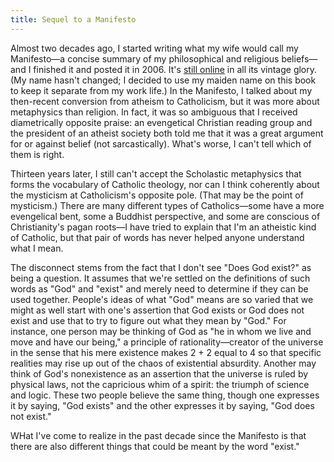 ```yaml
---
title: Sequel to a Manifesto
---
```


Almost two decades ago, I started writing what my wife would call my Manifesto—a concise summary of my philosophical and religious beliefs—and I finished it and posted it in 2006. It's [still online](http://pivarski.watson.org/manifesto.html) in all its vintage glory. (My name hasn't changed; I decided to use my maiden name on this book to keep it separate from my work life.) In the Manifesto, I talked about my then-recent conversion from atheism to Catholicism, but it was more about metaphysics than religion. In fact, it was so ambiguous that I received diametrically opposite praise: an evengetical Christian reading group and the president of an atheist society both told me that it was a great argument for or against belief (not sarcastically). What's worse, I can't tell which of them is right.

Thirteen years later, I still can't accept the Scholastic metaphysics that forms the vocabulary of Catholic theology, nor can I think coherently about the mysticism at Catholicism's opposite pole. (That may be the point of mysticism.) There are many different types of Catholics—some have a more evengelical bent, some a Buddhist perspective, and some are conscious of Christianity's pagan roots—I have tried to explain that I'm an atheistic kind of Catholic, but that pair of words has never helped anyone understand what I mean.

The disconnect stems from the fact that I don't see "Does God exist?" as being a question. It assumes that we're settled on the definitions of such words as "God" and "exist" and merely need to determine if they can be used together. People's ideas of what "God" means are so varied that we might as well start with one's assertion that God exists or God does not exist and use that to try to figure out what they mean by "God." For instance, one person may be thinking of God as "he in whom we live and move and have our being," a principle of rationality—creator of the universe in the sense that his mere existence makes 2 + 2 equal to 4 so that specific realities may rise up out of the chaos of existential absurdity. Another may think of God's nonexistence as an assertion that the universe is ruled by physical laws, not the capricious whim of a spirit: the triumph of science and logic. These two people believe the same thing, though one expresses it by saying, "God exists" and the other expresses it by saying, "God does not exist."

WHat I've come to realize in the past decade since the Manifesto is that there are also different things that could be meant by the word "exist." 
